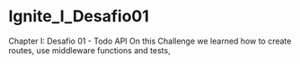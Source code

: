 # Ignite_I_Desafio01
Chapter I: Desafio 01 - Todo API
On this Challenge we learned how to create routes, use middleware functions and tests,
